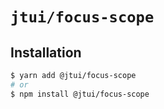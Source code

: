 # `jtui/focus-scope`

## Installation

```sh
$ yarn add @jtui/focus-scope
# or
$ npm install @jtui/focus-scope
```
